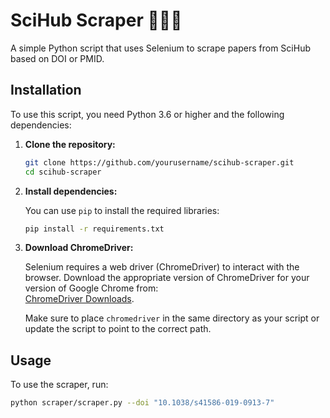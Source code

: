 # SciHub Scraper 👩‍🔬🎣

A simple Python script that uses Selenium to scrape papers from SciHub based on DOI or PMID.

## Installation

To use this script, you need Python 3.6 or higher and the following dependencies:

1. **Clone the repository:**

    ```bash
    git clone https://github.com/yourusername/scihub-scraper.git
    cd scihub-scraper
    ```

2. **Install dependencies:**

    You can use `pip` to install the required libraries:

    ```bash
    pip install -r requirements.txt
    ```

3. **Download ChromeDriver:**

    Selenium requires a web driver (ChromeDriver) to interact with the browser. Download the appropriate version of ChromeDriver for your version of Google Chrome from:  
    [ChromeDriver Downloads](https://sites.google.com/chromium.org/driver/).

    Make sure to place `chromedriver` in the same directory as your script or update the script to point to the correct path.

## Usage

To use the scraper, run:

```bash
python scraper/scraper.py --doi "10.1038/s41586-019-0913-7"
